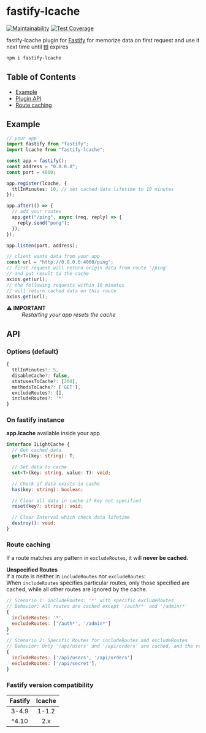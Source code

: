 # fastify-lcache

[![Maintainability](https://api.codeclimate.com/v1/badges/6dfec3501aa3eb441bab/maintainability)](https://codeclimate.com/github/denbon05/fastify-lcache/maintainability)
[![Test Coverage](https://api.codeclimate.com/v1/badges/6dfec3501aa3eb441bab/test_coverage)](https://codeclimate.com/github/denbon05/fastify-lcache/test_coverage)

<p>fastify-lcache plugin for <a href="https://www.fastify.io/" target="_blank">Fastify</a> for memorize
data on first request and use it next time until <a href="https://en.wikipedia.org/wiki/Time_to_live"  target="_blank">ttl</a> expires</p>

```bash
npm i fastify-lcache
```

<h2>Table of Contents</h2>

- [Example](#example)
- [Plugin API](#api)
- [Route caching](#route-caching)

## Example

```ts
// your app
import fastify from "fastify";
import lcache from "fastify-lcache";

const app = fastify();
const address = "0.0.0.0";
const port = 4000;

app.register(lcache, {
  ttlInMinutes: 10, // set cached data lifetime to 10 minutes
});

app.after(() => {
  // add your routes
  app.get("/ping", async (req, reply) => {
    reply.send("pong");
  });
});

app.listen(port, address);
```

```ts
// client wants data from your app
const url = "http://0.0.0.0:4000/ping";
// first request will return origin data from route '/ping'
// and put result to the cache
axios.get(url);
// the following requests within 10 minutes
// will return cached data on this route
axios.get(url);
```

<dl>
<dt><b>⚠️ IMPORTANT</b></dt>
<dd><i>Restarting your app resets the cache</i></dd>
</dl>

## API

### Options (default)

```ts
{
  ttlInMinutes?: 5,
  disableCache?: false,
  statusesToCache?: [200],
  methodsToCache?: ['GET'],
  excludeRoutes?: [],
  includeRoutes?: '*'
}
```

### On fastify instance

<p><b>app.lcache</b> available inside your app</p>

```ts
interface ILightCache {
  // Get cached data
  get<T>(key: string): T;

  // Set data to cache
  set<T>(key: string, value: T): void;

  // Check if data exists in cache
  has(key: string): boolean;

  // Clear all data in cache if key not specified
  reset(key?: string): void;

  // Clear Interval which check data lifetime
  destroy(): void;
}
```

### Route caching

If a route matches any pattern in `excludeRoutes`, it will **never be cached**.

**Unspecified Routes**<br />
If a route is neither in `includeRoutes` nor `excludeRoutes`:<br />
When `includeRoutes` specifies particular routes, only those specified are cached, 
while all other routes are ignored by the cache.

```js
// Scenario 1: includeRoutes: '*' with specific excludeRoutes
// Behavior: All routes are cached except '/auth/*' and '/admin/*'
{
  includeRoutes: '*',
  excludeRoutes: ['/auth*', '/admin*']
}
*
// Scenario 2: Specific Routes for includeRoutes and excludeRoutes
// Behavior: Only '/api/users' and '/api/orders' are cached, and the rest is ignored
{
  includeRoutes: ['/api/users', '/api/orders']
  excludeRoutes: ['/api/secret'],
}
```

### Fastify version compatibility

| Fastify | lcache |
| :-----: | :----: |
|  3-4.9  | 1-1.2  |
|  ^4.10  |  2.x   |
